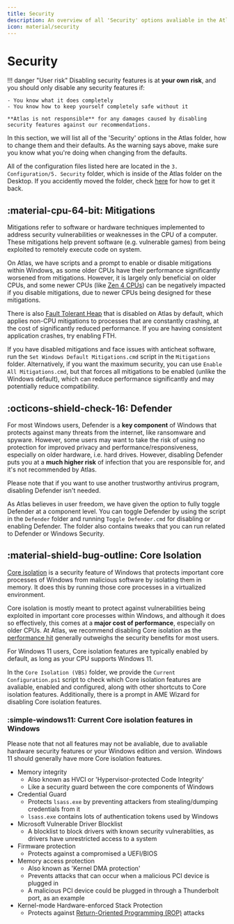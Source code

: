 ```yaml
---
title: Security
description: An overview of all 'Security' options avaliable in the AtlasOS playbook
icon: material/security
---
```

# Security

!!! danger "User risk"
    Disabling security features is at **your own risk**, and you should only disable any security features if:

    - You know what it does completely
    - You know how to keep yourself completely safe without it

    **Atlas is not responsible** for any damages caused by disabling security features against our recommendations.

In this section, we will list all of the 'Security' options in the Atlas folder, how to change them and their defaults. As the warning says above, make sure you know what you're doing when changing from the defaults.

All of the configuration files listed here are located in the `3. Configuration/5. Security` folder, which is inside of the Atlas folder on the Desktop. If you accidently moved the folder, check [here](/troubleshooting/common-issues/atlas-folder-missing) for how to get it back.

## :material-cpu-64-bit: Mitigations

Mitigations refer to software or hardware techniques implemented to address security vulnerabilities or weaknesses in the CPU of a computer. These mitigations help prevent software (e.g. vulnerable games) from being exploited to remotely execute code on system.

On Atlas, we have scripts and a prompt to enable or disable mitigations within Windows, as some older CPUs have their performance significantly worsened from mitigations. However, it is largely only beneficial on older CPUs, and some newer CPUs (like [Zen 4 CPUs](https://www.phoronix.com/news/AMD-Zen-4-Mitigations-Off)) can be negatively impacted if you disable mitigations, due to newer CPUs being designed for these mitigations.

There is also [Fault Tolerant Heap](https://learn.microsoft.com/en-us/windows/win32/win7appqual/fault-tolerant-heap "Microsoft FTH documentation") that is disabled on Atlas by default, which applies non-CPU mitigations to processes that are constantly crashing, at the cost of significantly reduced performance. If you are having consistent application crashes, try enabling FTH.

If you have disabled mitigations and face issues with anticheat software, run the `Set Windows Default Mitigations.cmd` script in the `Mitigations` folder. Alternatively, if you want the maximum security, you can use `Enable All Mitigations.cmd`, but that forces all mitigations to be enabled (unlike the Windows default), which can reduce performance significantly and may potentially reduce compatibility.

## :octicons-shield-check-16: Defender

For most Windows users, Defender is a **key component** of Windows that protects against many threats from the internet, like ransomware and spyware. However, some users may want to take the risk of using no protection for improved privacy and performance/responsiveness, especially on older hardware, i.e. hard drives. However, disabling Defender puts you at a **much higher risk** of infection that you are responsible for, and it's not recommended by Atlas.

Please note that if you want to use another trustworthy antivirus program, disabling Defender isn't needed.

As Atlas believes in user freedom, we have given the option to fully toggle Defender at a component level. You can toggle Defender by using the script in the `Defender` folder and running `Toggle Defender.cmd` for disabling or enabling Defender. The folder also contains tweaks that you can run related to Defender or Windows Security.

## :material-shield-bug-outline: Core Isolation

[Core isolation](https://support.microsoft.com/en-us/windows/core-isolation-e30ed737-17d8-42f3-a2a9-87521df09b78) is a security feature of Windows that protects important core processes of Windows from malicious software by isolating them in memory. It does this by running those core processes in a virtualized environment.

Core isolation is mostly meant to protect against vulnerabilities being exploited in important core processes within Windows, and although it does so effectively, this comes at a **major cost of performance**, especially on older CPUs. At Atlas, we recommend disabling Core isolation as the [performance hit](https://www.tomshardware.com/news/windows-11-gaming-benchmarks-performance-vbs-hvci-security) generally outweighs the security benefits for most users.

For Windows 11 users, Core isolation features are typically enabled by default, as long as your CPU supports Windows 11.

In the `Core Isolation (VBS)` folder, we provide the `Current Configuration.ps1` script to check which Core isolation features are avaliable, enabled and configured, along with other shortcuts to Core isolation features. Additionally, there is a prompt in AME Wizard for disabling Core isolation features.

### :simple-windows11: Current Core isolation features in Windows

Please note that not all features may not be avaliable, due to avaliable hardware security features or  your Windows edition and version. Windows 11 should generally have more Core isolation features.

- Memory integrity
    - Also known as HVCI or 'Hypervisor-protected Code Integrity'
    - Like a security guard between the core components of Windows
- Credential Guard
    - Protects `lsass.exe` by preventing attackers from stealing/dumping credentials from it
    - `lsass.exe` contains lots of authentication tokens used by Windows
- Microsoft Vulnerable Driver Blocklist
    - A blocklist to block drivers with known security vulnerablities, as drivers have unrestricted access to a system
- Firmware protection
    - Protects against a compromised a UEFI/BIOS
- Memory access protection
    - Also known as 'Kernel DMA protection'
    - Prevents attacks that can occur when a malicious PCI device is plugged in
    - A malicious PCI device could be plugged in through a Thunderbolt port, as an example
- Kernel-mode Hardware-enforced Stack Protection
    - Protects against [Return-Oriented Programming (ROP)](https://en.wikipedia.org/wiki/Return-oriented_programming) attacks
